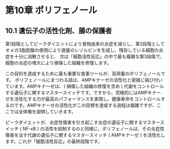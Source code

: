 # 第10章 ポリフェノール

## 10.1 遺伝子の活性化剤、腸の保護者

第1段階としてピークダイエットにより食物由来の炎症を減らし、第2段階としてオメガ3脂肪酸の使用により適量のレゾルビンを生成し、残存している細胞の炎症を十分に消散させると、 次は「細胞活性反応」の中で最も複雑な第3段階で、細胞の炎症の増大により損傷した組織を修復します。

この目的を達成するために最も重要な食事ツールが、高用量のポリフェノールです。 ポリフェノールにまつわる話は、AMPキナーゼの活性化と密接に結び付いています。AMPキナーゼは、( 損傷した組織の修復を含め ) 代謝をコントロールする遺伝子に関するマスタースイッチです。ですから、究極的にはAMPキナーゼを活性化する力が最高のパフォーマンスを実現し、健康寿命をコントロールするのです。AMPキナーゼの活性化がこの目標を達成する過程は複雑ですが、ここでは全体像を説明していきます。

ピークダイエットが、炎症性傷害を引き起こす炎症の遺伝子に関するマスタースイッチ ( NF-κB ) の活性を抑制するのと同様に、ポリフェノールは、その炎症性傷害を治す代謝の遺伝子に関するマスタースイッチ ( AMPキナーゼ ) を活性化します。これが「細胞活性反応」の最終段階です。